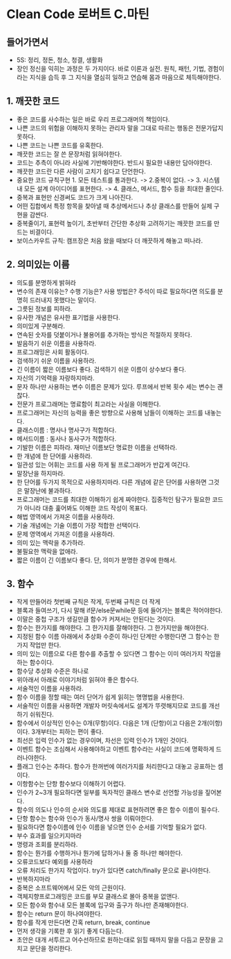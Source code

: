 # Clean Code 로버트 C.마틴

## 들어가면서
- 5S: 정리, 정돈, 청소, 청결, 생활화
- 장인 정신을 익히는 과정은 두 가지이다. 바로 이론과 실전. 원칙, 패턴, 기법, 경험이라는 지식을 습득 후 그 지식을 열심히 일하고 연습해 몸과 마음으로 체득해야한다.
## 1. 깨끗한 코드
- 좋은 코드를 사수하는 일은 바로 우리 프로그래머의 책임이다.
- 나쁜 코드의 위험을 이해하지 못하는 관리자 말을 그대로 따르는 행동은 전문가답지 못하다.
- 나쁜 코드는 나쁜 코드를 유혹한다.
- 깨끗한 코드는 잘 쓴 문장처럼 읽혀야한다.
- 코드는 추측이 아니라 사실에 기반해야한다. 반드시 필요한 내용만 담아야한다.
- 깨끗한 코드란 다른 사람이 고치기 쉽다고 단언한다.
- 중요한 코드 규칙구현 1. 모든 테스트를 통과한다. -> 2.중복이 없다. -> 3. 시스템 내 모든 설계 아이디어를 표현한다. -> 4. 클래스, 메서드, 함수 등을 최대한 줄인다.
- 중복과 표현만 신경써도 코드가 크게 나아진다.
- 어떤 집합에서 특정 항목을 찾아낼 때 추상메서드나 추상 클래스를 만들어 실제 구현을 감싼다.
- 중복줄이기, 표현력 높이기, 초반부터 간단한 추상화 고려하기는 깨끗한 코드를 만드는 비결이다.
- 보이스카우트 규칙: 캠프장은 처음 왔을 때보다 더 깨끗하게 해놓고 떠나라.
## 2. 의미있는 이름
- 의도를 분명하게 밝혀라
- 변수의 존재 이유는? 수행 기능은? 사용 방법은? 주석이 따로 필요하다면 의도를 분명히 드러내지 못했다는 말이다.
- 그릇된 정보를 피하라.
- 유사한 개념은 유사한 표기법을 사용한다.
- 의미있게 구분해라.
- 연속된 숫자를 덧붙이거나 불용어를 추가하는 방식은 적절하지 못하다.
- 발음하기 쉬운 이름을 사용하라.
- 프로그래밍은 사회 활동이다.
- 검색하기 쉬운 이름을 사용하라.
- 긴 이름이 짧은 이름보다 좋다. 검색하기 쉬운 이름이 상수보다 좋다.
- 자신의 기억력을 자랑하지마라.
- 문자 하나만 사용하는 변수 이름은 문제가 있다. 루프에서 반복 횟수 세는 변수는 괜찮다.
- 전문가 프로그래머는 명료함이 최고라는 사실을 이해한다.
- 프로그래머는 자신의 능력을 좋은 방향으로 사용해 남들이 이해하는 코드를 내놓는다.
- 클래스이름 : 명사나 명사구가 적합하다.
- 메서드이름 : 동사나 동사구가 적합하다.
- 기발한 이름은 피하라. 재미난 이름보단 명료한 이름을 선택하라.
- 한 개념에 한 단어를 사용하라.
- 일관성 있는 어휘는 코드를 사용 하게 될 프로그래머가 반갑게 여긴다.
- 말장난을 하지마라.
- 한 단어를 두가지 목적으로 사용하지마라. 다른 개념에 같은 단어를 사용하면 그것은 말장난에 불과하다.
- 프로그래머는 코드를 최대한 이해하기 쉽게 짜야한다. 집중적인 탐구가 필요한 코드가 아니라 대충 훑어봐도 이해한 코드 작성이 목표다.
- 해법 영역에서 가져온 이름을 사용하라.
- 기술 개념에는 기술 이름이 가장 적합한 선택이다.
- 문제 영역에서 가져온 이름을 사용하라.
- 의미 있는 맥락을 추가하라.
- 불필요한 맥락을 없애라.
- 짧은 이름이 긴 이름보다 좋다. 단, 의미가 분명한 경우에 한해서.

## 3. 함수
- 작게 만들어라 첫번째 규칙은 작게, 두번째 규칙은 더 작게
- 블록과 들여쓰기, 다시 말해 if문/else문while문 등에 들어가는 블록은 적어야한다.
- 이말은 중첩 구조가 생길만큼 함수가 커져서는 안된다는 것이다.
- 함수는 한가지를 해야한다. 그 한가지를 잘해야한다. 그 한가지만을 해야한다.
- 지정된 함수 이름 아래에서 추상화 수준이 하나인 단계만 수행한다면 그 함수는 한가지 작업만 한다.
- 의미 있는 이름으로 다른 함수를 추출할 수 있다면 그 함수는 이미 여러가지 작업을 하는 함수이다.
- 함수당 추상화 수준은 하나로
- 위아래서 아래로 이야기처럼 읽혀야 좋은 함수다.
- 서술적인 이름을 사용하라.
- 함수 이름을 정할 때는 여러 단어가 쉽게 읽히는 명명법을 사용한다.
- 서술적인 이름을 사용하면 개발자 머릿속에서도 설계가 뚜렷해지므로 코드를 개선하기 쉬워진다.
- 함수에서 이상적인 인수는 0개(무항)이다. 다음은 1개 (단항)이고 다음은 2개(이항)이다. 3개부터는 피하는 편이 좋다.
- 최선은 입력 인수가 없는 경우이며, 차선은 입력 인수가 1개인 것이다.
- 이벤트 함수는 조심해서 사용해야하고 이벤트 함수라는 사실이 코드에 명확하게 드러나야한다.
- 플래그 인수는 추하다. 함수가 한꺼번에 여러가지를 처리한다고 대놓고 공표하는 셈이다.
- 이항함수는 단항 함수보다 이해하기 어렵다.
- 인수가 2~3개 필요하다면 일부를 독자적인 클래스 변수로 선언할 가능성을 짚어본다.
- 함수의 의도나 인수의 순서와 의도를 제대로 표현하려면 좋은 함수 이름이 필수다.
- 단항 함수는 함수와 인수가 동사/명사 쌍을 이뤄야한다.
- 필요하다면 함수이름에 인수 이름을 넣으면 인수 순서를 기억할 필요가 없다.
- 부수 효과를 일으키지마라
- 명령과 조회를 분리하라.
- 함수는 뭔가를 수행하거나 뭔가에 답하거나 둘 중 하나만 해야한다.
- 오류코드보다 예외를 사용하라
- 오류 처리도 한가지 작업이다. try가 있다면 catch/finally 문으로 끝나야한다.
- 반복하지마라
- 중복은 소프트웨어에서 모든 악의 근원이다.
- 객체지향프로그래밍은 코드를 부모 클래스로 몰아 중복을 없앤다.
- 모든 함수와  함수내 모든 블록에 입구와 출구가 하나만 존재해야한다.
- 함수는 return 문이 하나여야한다.
- 함수를 작게 만든다면 간혹 return, break, continue
- 먼저 생각을 기록한 후 읽기 좋게 다듬는다.
- 초안은 대개 서투르고 어수선하므로 원하는대로 읽힐 때까지 말을 다듬고 문장을 고치고 문단을 정리한다.



